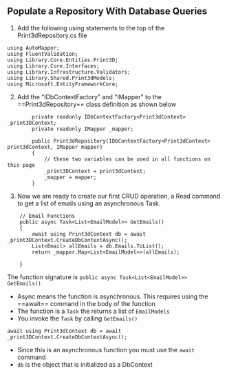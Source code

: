 ## Populate a Repository With Database Queries

 
1. Add the following using statements to the top of the Print3dRepository.cs
file

```
using AutoMapper;
using FluentValidation;
using Library.Core.Entities.Print3D;
using Library.Core.Interfaces;
using Library.Infrastructure.Validators;
using Library.Shared.Print3dModels;
using Microsoft.EntityFrameworkCore;
```

2. Add the "IDbContextFactory" and "IMapper" to the ==Print3dRepository==
class definition as shown below

```
        private readonly IDbContextFactory<Print3dContext> _print3DContext;
        private readonly IMapper _mapper;

        public Print3dRepository(IDbContextFactory<Print3dContext> print3dContext, IMapper mapper)
        {
            // these two variables can be used in all functions on this page
            _print3DContext = print3dContext;
            _mapper = mapper;
        }
```

3. Now we are ready to create our first CRUD operation, a Read command
to get a list of emails using an asynchronous Task.
```
    // Email Functions 
    public async Task<List<EmailModel>> GetEmails()
    {
        await using Print3dContext db = await _print3DContext.CreateDbContextAsync();
        List<Email> allEmails = db.Emails.ToList();
        return _mapper.Map<List<EmailModel>>(allEmails);

    }
```

The function signature is `public async Task<List<EmailModel>> GetEmails()`
* Async means the function is asynchronous. This requires using the ==await== 
command in the body of the function
* The function is a `Task` the returns a list of `EmailModels`
* You invoke the `Task` by calling `GetEmails()`

`await using Print3dContext db = await _print3DContext.CreateDbContextAsync();`
* Since this is an asynchronous function you must use the `await` command
* `db` is the object that is initialized as a DbContext



